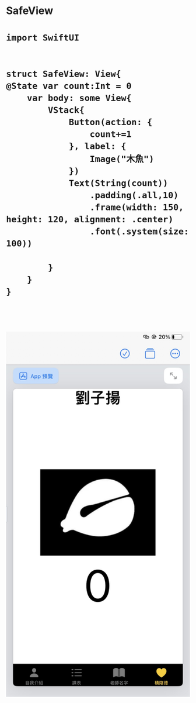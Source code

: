 
<h1>SafeView<h1>

```SwiftUI
import SwiftUI


struct SafeView: View{
@State var count:Int = 0
    var body: some View{
        VStack{
            Button(action: {
                count+=1
            }, label: {
                Image("木魚")
            })
            Text(String(count))
                .padding(.all,10)
                .frame(width: 150, height: 120, alignment: .center)
                .font(.system(size: 100))
            
        }
    }
}



```
<img src="https://raw.githubusercontent.com/Yyoung2288/YZU-swiftui/main/SafeView.PNG">




   


